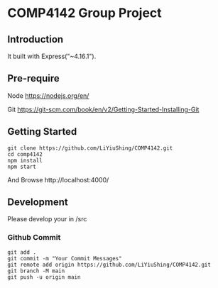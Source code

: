 # COMP4142 Group Project

## Introduction

It built with Express("~4.16.1").

## Pre-require
Node
https://nodejs.org/en/

Git
https://git-scm.com/book/en/v2/Getting-Started-Installing-Git


## Getting Started

```
git clone https://github.com/LiYiuShing/COMP4142.git
cd comp4142
npm install
npm start
```

And Browse http://localhost:4000/

## Development
Please develop your in /src

### Github Commit

```
git add .
git commit -m "Your Commit Messages"
git remote add origin https://github.com/LiYiuShing/COMP4142.git
git branch -M main
git push -u origin main
```